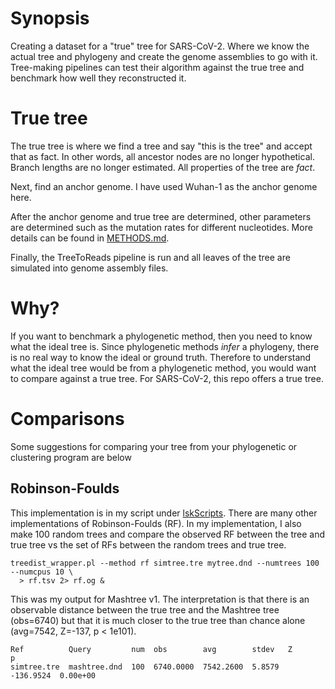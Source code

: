 # Synopsis

Creating a dataset for a "true" tree for SARS-CoV-2.
Where we know the actual tree and phylogeny and create the genome assemblies to go with it.
Tree-making pipelines can test their algorithm against the true tree
and benchmark how well they reconstructed it.

# True tree

The true tree is where we find a tree and say "this is the tree" and accept that as fact.
In other words, all ancestor nodes are no longer hypothetical.
Branch lengths are no longer estimated.
All properties of the tree are _fact_.

Next, find an anchor genome. I have used Wuhan-1 as the anchor genome here.

After the anchor genome and true tree are determined, other parameters are determined
such as the mutation rates for different nucleotides.
More details can be found in [METHODS.md](METHODS.md).

Finally, the TreeToReads pipeline is run and all leaves of the tree are simulated
into genome assembly files.

# Why?

If you want to benchmark a phylogenetic method, then you need to know what the ideal tree is.
Since phylogenetic methods _infer_ a phylogeny, there is no real way to know the ideal or ground truth.
Therefore to understand what the ideal tree would be from a phylogenetic method, you would want to compare
against a true tree.
For SARS-CoV-2, this repo offers a true tree.

# Comparisons

Some suggestions for comparing your tree from your phylogenetic or clustering program are below

## Robinson-Foulds

This implementation is in my script under [lskScripts](https://github.com/lskatz/lskScripts/tree/master/scripts).
There are many other implementations of Robinson-Foulds (RF).
In my implementation, I also make 100 random trees
and compare the observed RF between the tree and true tree
vs the set of RFs between the random trees and true tree.

    treedist_wrapper.pl --method rf simtree.tre mytree.dnd --numtrees 100 --numcpus 10 \
      > rf.tsv 2> rf.og &

This was my output for Mashtree v1.
The interpretation is that there is an observable distance between the true tree and the Mashtree tree (obs=6740)
but that it is much closer to the true tree than chance alone (avg=7542, Z=-137, p < 1e101).

    Ref          Query         num  obs        avg        stdev   Z          p
    simtree.tre  mashtree.dnd  100  6740.0000  7542.2600  5.8579  -136.9524  0.00e+00

